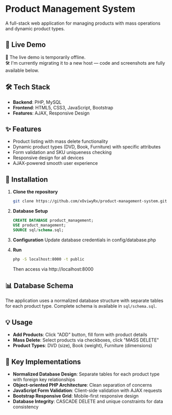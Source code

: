 # Product Management System

A full-stack web application for managing products with mass operations and dynamic product types.

## 🚀 Live Demo

🚧 The live demo is temporarily offline.  
🛠 I'm currently migrating it to a new host — code and screenshots are fully available below.

## 🛠️ Tech Stack

- **Backend**: PHP, MySQL
- **Frontend**: HTML5, CSS3, JavaScript, Bootstrap
- **Features**: AJAX, Responsive Design

## ✨ Features

- Product listing with mass delete functionality
- Dynamic product types (DVD, Book, Furniture) with specific attributes
- Form validation and SKU uniqueness checking
- Responsive design for all devices
- AJAX-powered smooth user experience

## 🔧 Installation

1. **Clone the repository**
   ```bash
   git clone https://github.com/xOviwyRx/product-management-system.git
   ```
2. **Database Setup**
    ```sql
    CREATE DATABASE product_management;
    USE product_management;
    SOURCE sql/schema.sql;
    ```

3. **Configuration**
   Update database credentials in config/database.php

4. **Run**
    ```bash
   php -S localhost:8000 -t public
   ```
   Then access via http://localhost:8000

## 📊 Database Schema
The application uses a normalized database structure with separate tables for each product type. Complete schema is available in ``sql/schema.sql``.

## 💡 Usage
- **Add Products**: Click "ADD" button, fill form with product details
- **Mass Delete**: Select products via checkboxes, click "MASS DELETE"
- **Product Types**: DVD (size), Book (weight), Furniture (dimensions)

## 🎯 Key Implementations
- **Normalized Database Design**: Separate tables for each product type with foreign key relationships
- **Object-oriented PHP Architecture**: Clean separation of concerns
- **JavaScript Form Validation**: Client-side validation with AJAX requests
- **Bootstrap Responsive Grid**: Mobile-first responsive design
- **Database Integrity**: CASCADE DELETE and unique constraints for data consistency
    
